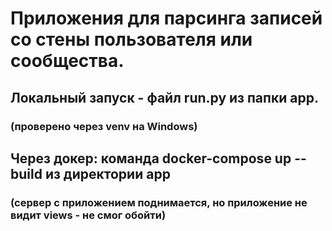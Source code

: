 # Приложения для парсинга записей со стены пользователя или сообщества.
## Локальный запуск - файл run.py из папки app.
### (проверено через venv на Windows)
## Через докер: команда docker-compose up --build из директории app
### (сервер с приложением поднимается, но приложение не видит views - не смог обойти)
